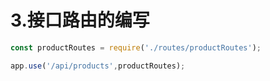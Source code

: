 # 3.接口路由的编写

```js
const productRoutes = require('./routes/productRoutes');

app.use('/api/products',productRoutes);
```

